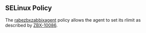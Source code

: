 ## SELinux Policy

The [rabezbxzabbixagent](selinux/rabezbxzabbixagent.te) policy allows the agent to set its rlimit
as described by [ZBX-10086](https://support.zabbix.com/browse/ZBX-10086).
